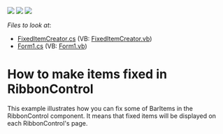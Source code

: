 <!-- default badges list -->
![](https://img.shields.io/endpoint?url=https://codecentral.devexpress.com/api/v1/VersionRange/128617191/13.1.4%2B)
[![](https://img.shields.io/badge/Open_in_DevExpress_Support_Center-FF7200?style=flat-square&logo=DevExpress&logoColor=white)](https://supportcenter.devexpress.com/ticket/details/E4408)
[![](https://img.shields.io/badge/📖_How_to_use_DevExpress_Examples-e9f6fc?style=flat-square)](https://docs.devexpress.com/GeneralInformation/403183)
<!-- default badges end -->
<!-- default file list -->
*Files to look at*:

* [FixedItemCreator.cs](./CS/WindowsFormsApplication1/FixedItemCreator.cs) (VB: [FixedItemCreator.vb](./VB/WindowsFormsApplication1/FixedItemCreator.vb))
* [Form1.cs](./CS/WindowsFormsApplication1/Form1.cs) (VB: [Form1.vb](./VB/WindowsFormsApplication1/Form1.vb))
<!-- default file list end -->
# How to make items fixed in RibbonControl


<p>This example illustrates how you can fix some of BarItems in the RibbonControl component. It means that fixed items will be displayed on each RibbonControl's page.</p>

<br/>


